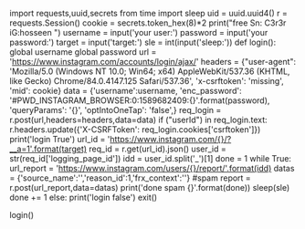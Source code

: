 import requests,uuid,secrets
from time import sleep
uid = uuid.uuid4()
r = requests.Session()
cookie = secrets.token_hex(8)*2
print("free Sn: C3r3r 
iG:hosseen ")
username = input('your user:')
password = input('your password:')
target = input('target:')
sle = int(input('sleep:'))
def login():
    global username
    global password
    url = 'https://www.instagram.com/accounts/login/ajax/'
    headers = {"user-agent": 'Mozilla/5.0 (Windows NT 10.0; Win64; x64) AppleWebKit/537.36 (KHTML, like Gecko) Chrome/84.0.4147.125 Safari/537.36', 'x-csrftoken': 'missing', 'mid': cookie}
    data = {'username':username,
            'enc_password': '#PWD_INSTAGRAM_BROWSER:0:1589682409:{}'.format(password),
            'queryParams': '{}',
            'optIntoOneTap': 'false',}
    req_login = r.post(url,headers=headers,data=data)
    if ("userId") in req_login.text:
        r.headers.update({'X-CSRFToken': req_login.cookies['csrftoken']})
        print('login True')
        url_id = 'https://www.instagram.com/{}/?__a=1'.format(target)
        req_id = r.get(url_id).json()
        user_id = str(req_id['logging_page_id'])
        idd = user_id.split('_')[1]
        done = 1
        while True:
            url_report = 'https://www.instagram.com/users/{}/report/'.format(idd)
            datas = {'source_name':'','reason_id':1,'frx_context':''} #spam
            report = r.post(url_report,data=datas)
            print('done spam {}'.format(done))
            sleep(sle)
            done += 1
    else:
        print('login false')
        exit()
 
login()
 
